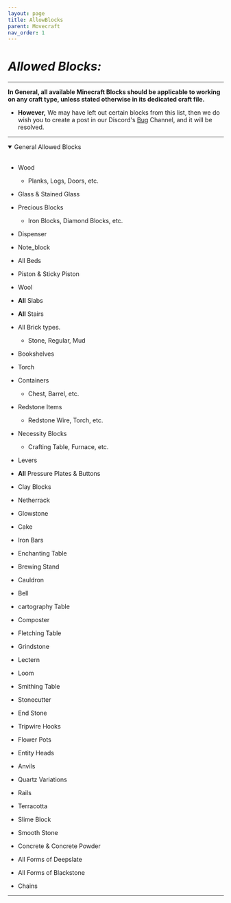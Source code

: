 ```yaml
---
layout: page
title: AllowBlocks
parent: Movecraft
nav_order: 1
---
```


# ***Allowed Blocks:*** #

---

**In General, all available Minecraft Blocks should be applicable to working on any craft type, unless stated otherwise in its dedicated craft file.**

 - **However,** We may have left out certain blocks from this list, then we do wish you to create a post in our Discord's [Bug](https://discord.com/channels/955205762832035940/1121675361495826502) Channel, and it will be resolved.

---

<details open>
<summary> General Allowed Blocks </summary>
<br>

 - Wood
   
    - Planks, Logs, Doors, etc.
      
 - Glass & Stained Glass
   
 - Precious Blocks
   
    - Iron Blocks, Diamond Blocks, etc.
      
  - Dispenser
    
  - Note_block
    
  - All Beds
    
  - Piston & Sticky Piston
    
  - Wool
    
  - **All** Slabs
    
  - **All** Stairs
    
  - All Brick types.
    
    - Stone, Regular, Mud
      
  - Bookshelves
    
  - Torch
    
  - Containers
    
    - Chest, Barrel, etc.
      
  - Redstone Items
    
    - Redstone Wire, Torch, etc.
      
  - Necessity Blocks
    
    - Crafting Table, Furnace, etc.
      
  - Levers
    
  - **All** Pressure Plates & Buttons
    
  - Clay Blocks
    
  - Netherrack
    
  - Glowstone
    
  - Cake
    
  - Iron Bars
    
  - Enchanting Table
    
  - Brewing Stand
    
  - Cauldron
    
  - Bell
    
  - cartography Table
    
  - Composter
    
  - Fletching Table
    
  - Grindstone
    
  - Lectern
    
  - Loom
    
  - Smithing Table
    
  - Stonecutter
    
  - End Stone
    
  - Tripwire Hooks
    
  - Flower Pots
    
  - Entity Heads
    
  - Anvils
    
  - Quartz Variations
    
  - Rails
    
  - Terracotta
    
  - Slime Block
    
  - Smooth Stone
    
  - Concrete & Concrete Powder
    
  - All Forms of Deepslate
    
  - All Forms of Blackstone
    
  - Chains

---

</details>
